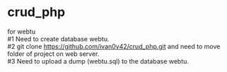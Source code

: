 # crud_php
for webtu <br/>
#1 Need to create database webtu. <br/>
#2 git clone https://github.com/ivan0v42/crud_php.git and need to move folder of project on web server. <br/>
#3 Need to upload a dump (webtu.sql)  to the database webtu. <br/>
